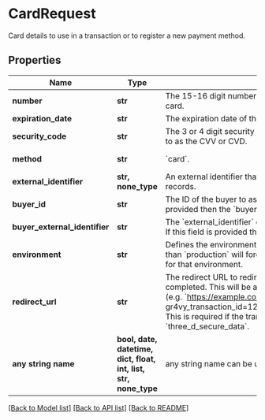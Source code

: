 # CardRequest

Card details to use in a transaction or to register a new payment method.

## Properties
Name | Type | Description | Notes
------------ | ------------- | ------------- | -------------
**number** | **str** | The 15-16 digit number for this card as it can be found on the front of the card. | 
**expiration_date** | **str** | The expiration date of the card, formatted &#x60;MM/YY&#x60;. | 
**security_code** | **str** | The 3 or 4 digit security code often found on the card. This often referred to as the CVV or CVD. | 
**method** | **str** | &#x60;card&#x60;. | defaults to "card"
**external_identifier** | **str, none_type** | An external identifier that can be used to match the card against your own records. | [optional] 
**buyer_id** | **str** | The ID of the buyer to associate this payment method to. If this field is provided then the &#x60;buyer_external_identifier&#x60; field needs to be unset. | [optional] 
**buyer_external_identifier** | **str** | The &#x60;external_identifier&#x60; of the buyer to associate this payment method to. If this field is provided then the &#x60;buyer_id&#x60; field needs to be unset. | [optional] 
**environment** | **str** | Defines the environment to store this card for. Setting this to anything other than &#x60;production&#x60; will force Gr4vy to use the payment services configured for that environment. | [optional] 
**redirect_url** | **str** | The redirect URL to redirect a buyer after a 3D Secure flow has been completed. This will be appended with both a transaction ID and status (e.g. &#x60;https://example.com/callback? gr4vy_transaction_id&#x3D;123&amp;gr4vy_transaction_status&#x3D;capture_succeeded&#x60;). This is required if the transaction request body does not include &#x60;three_d_secure_data&#x60;. | [optional] 
**any string name** | **bool, date, datetime, dict, float, int, list, str, none_type** | any string name can be used but the value must be the correct type | [optional]

[[Back to Model list]](../README.md#documentation-for-models) [[Back to API list]](../README.md#documentation-for-api-endpoints) [[Back to README]](../README.md)


